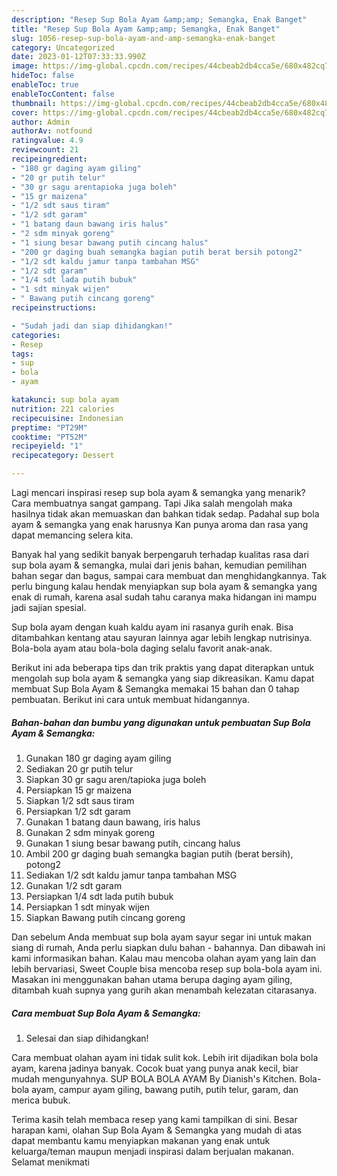 ```yaml
---
description: "Resep Sup Bola Ayam &amp;amp; Semangka, Enak Banget"
title: "Resep Sup Bola Ayam &amp;amp; Semangka, Enak Banget"
slug: 1056-resep-sup-bola-ayam-and-amp-semangka-enak-banget
category: Uncategorized
date: 2023-01-12T07:33:33.990Z
image: https://img-global.cpcdn.com/recipes/44cbeab2db4cca5e/680x482cq70/sup-bola-ayam-semangka-foto-resep-utama.jpg
hideToc: false
enableToc: true
enableTocContent: false
thumbnail: https://img-global.cpcdn.com/recipes/44cbeab2db4cca5e/680x482cq70/sup-bola-ayam-semangka-foto-resep-utama.jpg
cover: https://img-global.cpcdn.com/recipes/44cbeab2db4cca5e/680x482cq70/sup-bola-ayam-semangka-foto-resep-utama.jpg
author: Admin
authorAv: notfound
ratingvalue: 4.9
reviewcount: 21
recipeingredient:
- "180 gr daging ayam giling"
- "20 gr putih telur"
- "30 gr sagu arentapioka juga boleh"
- "15 gr maizena"
- "1/2 sdt saus tiram"
- "1/2 sdt garam"
- "1 batang daun bawang iris halus"
- "2 sdm minyak goreng"
- "1 siung besar bawang putih cincang halus"
- "200 gr daging buah semangka bagian putih berat bersih potong2"
- "1/2 sdt kaldu jamur tanpa tambahan MSG"
- "1/2 sdt garam"
- "1/4 sdt lada putih bubuk"
- "1 sdt minyak wijen"
- " Bawang putih cincang goreng"
recipeinstructions:

- "Sudah jadi dan siap dihidangkan!"
categories:
- Resep
tags:
- sup
- bola
- ayam

katakunci: sup bola ayam 
nutrition: 221 calories
recipecuisine: Indonesian
preptime: "PT29M"
cooktime: "PT52M"
recipeyield: "1"
recipecategory: Dessert

---
```



Lagi mencari inspirasi resep sup bola ayam &amp; semangka yang menarik? Cara membuatnya sangat gampang. Tapi Jika salah mengolah maka hasilnya tidak akan memuaskan dan bahkan tidak sedap. Padahal sup bola ayam &amp; semangka yang enak harusnya Kan punya aroma dan rasa yang dapat memancing selera kita.


Banyak hal yang sedikit banyak berpengaruh terhadap kualitas rasa dari sup bola ayam &amp; semangka, mulai dari jenis bahan, kemudian pemilihan bahan segar dan bagus, sampai cara membuat dan menghidangkannya. Tak perlu bingung kalau hendak menyiapkan sup bola ayam &amp; semangka yang enak di rumah, karena asal sudah tahu caranya maka hidangan ini mampu jadi sajian spesial.

Sup bola ayam dengan kuah kaldu ayam ini rasanya gurih enak. Bisa ditambahkan kentang atau sayuran lainnya agar lebih lengkap nutrisinya. Bola-bola ayam atau bola-bola daging selalu favorit anak-anak.


Berikut ini ada beberapa tips dan trik praktis yang dapat diterapkan untuk mengolah sup bola ayam &amp; semangka yang siap dikreasikan. Kamu dapat membuat Sup Bola Ayam &amp; Semangka memakai 15 bahan dan 0 tahap pembuatan. Berikut ini cara untuk membuat hidangannya.

<!--inarticleads1-->

##### Bahan-bahan dan bumbu yang digunakan untuk pembuatan Sup Bola Ayam &amp; Semangka:

1. Gunakan 180 gr daging ayam giling
1. Sediakan 20 gr putih telur
1. Siapkan 30 gr sagu aren/tapioka juga boleh
1. Persiapkan 15 gr maizena
1. Siapkan 1/2 sdt saus tiram
1. Persiapkan 1/2 sdt garam
1. Gunakan 1 batang daun bawang, iris halus
1. Gunakan 2 sdm minyak goreng
1. Gunakan 1 siung besar bawang putih, cincang halus
1. Ambil 200 gr daging buah semangka bagian putih (berat bersih), potong2
1. Sediakan 1/2 sdt kaldu jamur tanpa tambahan MSG
1. Gunakan 1/2 sdt garam
1. Persiapkan 1/4 sdt lada putih bubuk
1. Persiapkan 1 sdt minyak wijen
1. Siapkan  Bawang putih cincang goreng


Dan sebelum Anda membuat sup bola ayam sayur segar ini untuk makan siang di rumah, Anda perlu siapkan dulu bahan - bahannya. Dan dibawah ini kami informasikan bahan. Kalau mau mencoba olahan ayam yang lain dan lebih bervariasi, Sweet Couple bisa mencoba resep sup bola-bola ayam ini. Masakan ini menggunakan bahan utama berupa daging ayam giling, ditambah kuah supnya yang gurih akan menambah kelezatan citarasanya. 

<!--inarticleads2-->

##### Cara membuat Sup Bola Ayam &amp; Semangka:


1. Selesai dan siap dihidangkan!

Cara membuat olahan ayam ini tidak sulit kok. Lebih irit dijadikan bola bola ayam, karena jadinya banyak. Cocok buat yang punya anak kecil, biar mudah mengunyahnya. SUP BOLA BOLA AYAM By Dianish&#39;s Kitchen. Bola-bola ayam, campur ayam giling, bawang putih, putih telur, garam, dan merica bubuk. 

Terima kasih telah membaca resep yang kami tampilkan di sini. Besar harapan kami, olahan Sup Bola Ayam &amp; Semangka yang mudah di atas dapat membantu kamu menyiapkan makanan yang enak untuk keluarga/teman maupun menjadi inspirasi dalam berjualan makanan. Selamat menikmati
